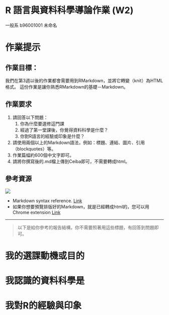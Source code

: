 
R 語言與資料科學導論作業 (W2)
==========================

一般系 b96001001 未命名

# 作業提示

## 作業目標：
我們在第3週以後的作業都會需要用到RMarkdown，並將它轉變（knit）為HTML格式。
這份作業是讓你熟悉RMarkdown的基礎－Markdown。
  
## 作業要求
1. 請回答以下問題：
   1. 你為什麼要選修這門課
   2. 經過了第一堂課後，你覺得資料科學是什麼？
   3. 你對R語言的經驗或印象是什麼？   
2. 請使用兩個以上的Markdown語法，例如：標題、連結、圖片、引用（blockquotes）等。
3. 作業篇幅約600個中文字即可。
4. 請將你撰寫後的.md檔上傳到Ceiba即可，不需要轉成html。

## 參考資源
![](https://upload.wikimedia.org/wikipedia/commons/thumb/4/48/Markdown-mark.svg/96px-Markdown-mark.svg.png)

* Markdown syntax reference. [Link](https://daringfireball.net/projects/markdown/syntax)
* 如果你想要預覽排版好的Markdown，就是已經轉成html的，您可以用Chrome extension [Link](https://daringfireball.net/projects/markdown/syntax)

- - -

> 以下是給你參考的報告結構，你不需要照著用這些標題，有回答到問題即可。

# 我的選課動機或目的

# 我認識的資料科學是

# 我對R的經驗與印象
